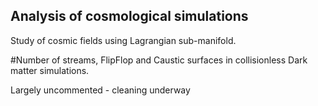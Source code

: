 ## Analysis of cosmological simulations
Study of cosmic fields using Lagrangian sub-manifold. 

#Number of streams, FlipFlop and Caustic surfaces in collisionless Dark matter simulations. 

Largely uncommented - cleaning underway
